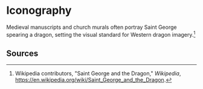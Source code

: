 # Iconography

Medieval manuscripts and church murals often portray Saint George spearing a dragon, setting the visual standard for Western dragon imagery.[^1]

## Sources
[^1]: Wikipedia contributors, "Saint George and the Dragon," *Wikipedia*, <https://en.wikipedia.org/wiki/Saint_George_and_the_Dragon>.
